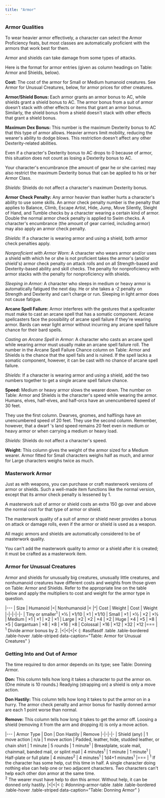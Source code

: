 ```yaml
---
title: "Armor"
---
```


### Armor Qualities

To wear heavier armor effectively, a character can select the Armor Proficiency feats, but most classes are automatically proficient with the armors that work best for them.

Armor and shields can take damage from some types of attacks.

Here is the format for armor entries (given as column headings on Table: Armor and Shields, below).

**Cost:** The cost of the armor for Small or Medium humanoid creatures. See Armor for Unusual Creatures, below, for armor prices for other creatures.

**Armor/Shield Bonus:** Each armor grants an armor bonus to AC, while shields grant a shield bonus to AC. The armor bonus from a suit of armor doesn't stack with other effects or items that grant an armor bonus. Similarly, the shield bonus from a shield doesn't stack with other effects that grant a shield bonus.

**Maximum Dex Bonus:** This number is the maximum Dexterity bonus to AC that this type of armor allows. Heavier armors limit mobility, reducing the wearer's ability to dodge blows. This restriction doesn't affect any other Dexterity-related abilities.

Even if a character's Dexterity bonus to AC drops to 0 because of armor, this situation does not count as losing a Dexterity bonus to AC.

Your character's encumbrance (the amount of gear he or she carries) may also restrict the maximum Dexterity bonus that can be applied to his or her Armor Class.

_Shields:_ Shields do not affect a character's maximum Dexterity bonus.

**Armor Check Penalty:** Any armor heavier than leather hurts a character's ability to use some skills. An armor check penalty number is the penalty that applies to Balance, Climb, Escape Artist, Hide, Jump, Move Silently, Sleight of Hand, and Tumble checks by a character wearing a certain kind of armor. Double the normal armor check penalty is applied to Swim checks. A character's encumbrance (the amount of gear carried, including armor) may also apply an armor check penalty.

_Shields:_ If a character is wearing armor and using a shield, both armor check penalties apply.

_Nonproficient with Armor Worn:_ A character who wears armor and/or uses a shield with which he or she is not proficient takes the armor's (and/or shield's) armor check penalty on attack rolls and on all Strength-based and Dexterity-based ability and skill checks. The penalty for nonproficiency with armor stacks with the penalty for nonproficiency with shields.

_Sleeping in Armor:_ A character who sleeps in medium or heavy armor is automatically fatigued the next day. He or she takes a -2 penalty on Strength and Dexterity and can't charge or run. Sleeping in light armor does not cause fatigue.

**Arcane Spell Failure:** Armor interferes with the gestures that a spellcaster must make to cast an arcane spell that has a somatic component. Arcane spellcasters face the possibility of arcane spell failure if they're wearing armor. Bards can wear light armor without incurring any arcane spell failure chance for their bard spells.

_Casting an Arcane Spell in Armor:_ A character who casts an arcane spell while wearing armor must usually make an arcane spell failure roll. The number in the Arcane Spell Failure Chance column on Table: Armor and Shields is the chance that the spell fails and is ruined. If the spell lacks a somatic component, however, it can be cast with no chance of arcane spell failure.

_Shields:_ If a character is wearing armor and using a shield, add the two numbers together to get a single arcane spell failure chance.

**Speed:** Medium or heavy armor slows the wearer down. The number on Table: Armor and Shields is the character's speed while wearing the armor. Humans, elves, half-elves, and half-orcs have an unencumbered speed of 30 feet.

They use the first column. Dwarves, gnomes, and halflings have an unencumbered speed of 20 feet. They use the second column. Remember, however, that a dwarf 's land speed remains 20 feet even in medium or heavy armor or when carrying a medium or heavy load.

_Shields:_ Shields do not affect a character's speed.

**Weight:** This column gives the weight of the armor sized for a Medium wearer. Armor fitted for Small characters weighs half as much, and armor for Large characters weighs twice as much.

### Masterwork Armor

Just as with weapons, you can purchase or craft masterwork versions of armor or shields. Such a well-made item functions like the normal version, except that its armor check penalty is lessened by 1.

A masterwork suit of armor or shield costs an extra 150 gp over and above the normal cost for that type of armor or shield.

The masterwork quality of a suit of armor or shield never provides a bonus on attack or damage rolls, even if the armor or shield is used as a weapon.

All magic armors and shields are automatically considered to be of masterwork quality.

You can't add the masterwork quality to armor or a shield after it is created; it must be crafted as a masterwork item.

### Armor for Unusual Creatures

Armor and shields for unusually big creatures, unusually little creatures, and nonhumanoid creatures have different costs and weights from those given on Table: Armor and Shields. Refer to the appropriate line on the table below and apply the multipliers to cost and weight for the armor type in question.

|---
| Size | Humanoid |<| Nonhumanoid |<
|^| Cost | Weight | Cost | Weight
|-|-|-|-|-
| Tiny or smaller<sup>1</sup> | &times;&#189; | &times;1/10 | &times;1 | &times;1/10
| Small | &times;1 | &times;&#189; | &times;2 | &times;&#189;
| Medium | &times;1 | &times;1 | &times;2 | &times;1
| Large | &times;2 | &times;2 | &times;4 | &times;2
| Huge | &times;4 | &times;5 | &times;8 | &times;5
| Gargantuan | &times;8 | &times;8 | &times;16 | &times;8
| Colossal | &times;16 | &times;12 | &times;32 | &times;12
|===
| <sup>1</sup> Divide armor bonus by 2. |<|<|<|<
{: #asdfasdf .table .table-bordered .table-hover .table-striped data-caption="Table: Armor for Unusual Creatures" }

### Getting Into and Out of Armor

The time required to don armor depends on its type; see Table: Donning Armor.

**Don:** This column tells how long it takes a character to put the armor on. (One minute is 10 rounds.) Readying (strapping on) a shield is only a move action.

**Don Hastily:** This column tells how long it takes to put the armor on in a hurry. The armor check penalty and armor bonus for hastily donned armor are each 1 point worse than normal.

**Remove:** This column tells how long it takes to get the armor off. Loosing a shield (removing it from the arm and dropping it) is only a move action.

|---
| Armor Type | Don | Don Hastily | Remove
|-|-|-|-
| Shield (any) | 1 move action | n/a | 1 move action
| Padded, leather, hide, studded leather, or chain shirt | 1 minute | 5 rounds | 1 minute<sup>1</sup>
| Breastplate, scale mail, chainmail, banded mail, or splint mail | 4 minutes<sup>1</sup> | 1 minute | 1 minute<sup>1</sup>
| Half-plate or full plate | 4 minutes<sup>2</sup> | 4 minutes<sup>1</sup> | 1d4+1 minutes<sup>1</sup>
|===
| <sup>1</sup> If the character has some help, cut this time in half. A single character doing nothing else can help one or two adjacent characters. Two characters can't help each other don armor at the same time.<br><sup>2</sup> The wearer must have help to don this armor. Without help, it can be donned only hastily. |<|<|<
{: #donning-armor-table .table .table-bordered .table-hover .table-striped data-caption="Table: Donning Armor" }